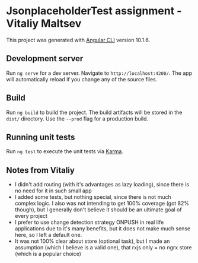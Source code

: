 # JsonplaceholderTest assignment - Vitaliy Maltsev

This project was generated with [Angular CLI](https://github.com/angular/angular-cli) version 10.1.6.

## Development server

Run `ng serve` for a dev server. Navigate to `http://localhost:4200/`. The app will automatically reload if you change any of the source files.

## Build

Run `ng build` to build the project. The build artifacts will be stored in the `dist/` directory. Use the `--prod` flag for a production build.

## Running unit tests

Run `ng test` to execute the unit tests via [Karma](https://karma-runner.github.io).

## Notes from Vitaliy

- I didn't add routing (with it's advantages as lazy loading), since there is no need for it in such small app
- I added some tests, but nothing special, since there is not much complex logic. I also was not intending to get 100% coverage (got 82% though), but I generally don't believe it should be an ultimate goal of every project
- I prefer to use change detection strategy ONPUSH in real life applications due to it's many benefits, but it does not make much sense here, so I left a default one.  
- It was not 100% clear about store (optional task), but I made an assumption (which I believe is a valid one), that rxjs only = no ngrx store (which is a popular choice)
